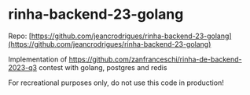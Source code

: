 # rinha-backend-23-golang

Repo: [https://github.com/jeancrodrigues/rinha-backend-23-golang](https://github.com/jeancrodrigues/rinha-backend-23-golang)

Implementation of https://github.com/zanfranceschi/rinha-de-backend-2023-q3 contest with golang, postgres and redis

For recreational purposes only, do not use this code in production!
